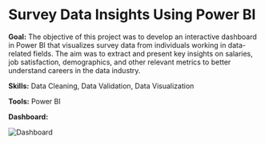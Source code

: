 # Survey Data Insights Using Power BI

**Goal:** The objective of this project was to develop an interactive dashboard in Power BI that visualizes survey data from individuals working in data-related fields. The aim was to extract and present key insights on salaries, job satisfaction, demographics, and other relevant metrics to better understand careers in the data industry.

**Skills:** Data Cleaning, Data Validation, Data Visualization

**Tools:** Power BI

**Dashboard:** 

![Dashboard](https://github.com/user-attachments/assets/bac6304f-86de-427e-818c-ae164daa9c69)
